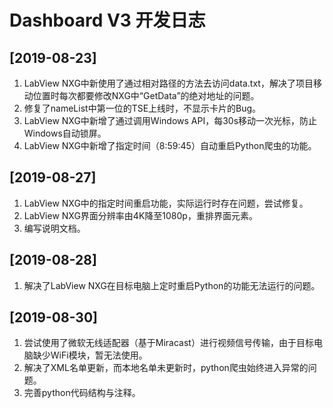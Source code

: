 # **Dashboard V3** 开发日志

## **[2019-08-23]**

1. LabView NXG中新使用了通过相对路径的方法去访问data.txt，解决了项目移动位置时每次都要修改NXG中“GetData”的绝对地址的问题。
2. 修复了nameList中第一位的TSE上线时，不显示卡片的Bug。
3. LabView NXG中新增了通过调用Windows API，每30s移动一次光标，防止Windows自动锁屏。
4. LabView NXG中新增了指定时间（8:59:45）自动重启Python爬虫的功能。

## **[2019-08-27]**

1. LabView NXG中的指定时间重启功能，实际运行时存在问题，尝试修复。
2. LabView NXG界面分辨率由4K降至1080p，重排界面元素。
3. 编写说明文档。

## **[2019-08-28]**

1. 解决了LabView NXG在目标电脑上定时重启Python的功能无法运行的问题。

## **[2019-08-30]**

1. 尝试使用了微软无线适配器（基于Miracast）进行视频信号传输，由于目标电脑缺少WiFi模块，暂无法使用。
2. 解决了XML名单更新，而本地名单未更新时，python爬虫始终进入异常的问题。
3. 完善python代码结构与注释。
